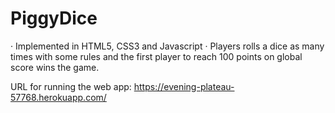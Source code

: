 # PiggyDice

· Implemented in HTML5, CSS3 and Javascript
· Players rolls a dice as many times with some rules and the first player to reach 100 points on global score wins the game.

URL for running the web app:
https://evening-plateau-57768.herokuapp.com/